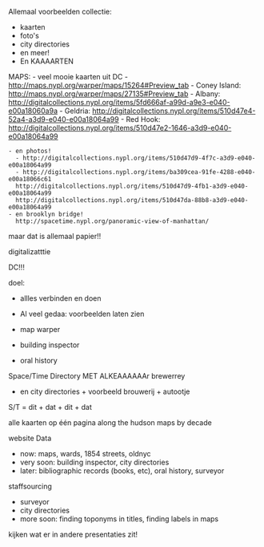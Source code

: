 

Allemaal voorbeelden collectie:
  - kaarten
  - foto's
  - city directories
  - en meer!
  - En KAAAARTEN


  MAPS:
    - veel mooie kaarten uit DC
      -   http://maps.nypl.org/warper/maps/15264#Preview_tab
      - Coney Island: http://maps.nypl.org/warper/maps/27135#Preview_tab
      - Albany: http://digitalcollections.nypl.org/items/5fd666af-a99d-a9e3-e040-e00a18060a9a
      - Geldria: http://digitalcollections.nypl.org/items/510d47e4-52a4-a3d9-e040-e00a18064a99
      - Red Hook: http://digitalcollections.nypl.org/items/510d47e2-1646-a3d9-e040-e00a18064a99

    - en photos!
      - http://digitalcollections.nypl.org/items/510d47d9-4f7c-a3d9-e040-e00a18064a99
      - http://digitalcollections.nypl.org/items/ba309cea-91fe-4288-e040-e00a18066c61
      http://digitalcollections.nypl.org/items/510d47d9-4fb1-a3d9-e040-e00a18064a99
      http://digitalcollections.nypl.org/items/510d47da-88b8-a3d9-e040-e00a18064a99
    - en brooklyn bridge!
      http://spacetime.nypl.org/panoramic-view-of-manhattan/

maar dat is allemaal papier!!

digitalizatttie

DC!!!



doel:
  - allles verbinden en doen

- Al veel gedaa: voorbeelden laten zien
- map warper
- building inspector
- oral history






Space/Time Directory
  MET ALKEAAAAAAr
  brewerrey
  - en city directories + voorbeeld brouwerij + autootje

S/T = dit + dat + dit + dat


alle kaarten op één pagina
along the hudson
maps by decade

website
Data
  - now: maps, wards, 1854 streets, oldnyc
  - very soon: building inspector, city directories
  - later: bibliographic records (books, etc), oral history, surveyor


staffsourcing
  - surveyor
  - city directories
  - more soon: finding toponyms in titles, finding labels in maps



kijken wat er in andere presentaties zit!
